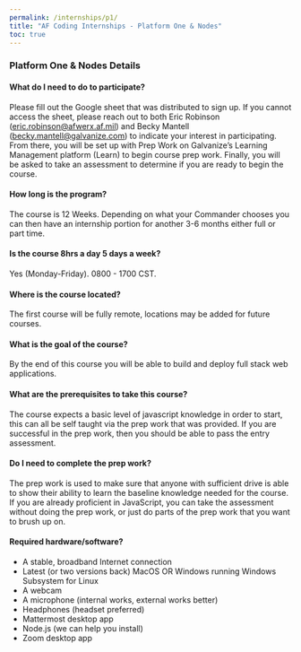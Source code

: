 ```yaml
---
permalink: /internships/p1/
title: "AF Coding Internships - Platform One & Nodes"
toc: true
---
```


### Platform One & Nodes Details
#### What do I need to do to participate?
Please fill out the Google sheet that was distributed to sign up. If you cannot access the sheet, please reach out to both Eric Robinson (eric.robinson@afwerx.af.mil) and Becky Mantell (becky.mantell@galvanize.com) to indicate your interest in participating. From there, you will be set up with Prep Work on Galvanize’s Learning Management platform (Learn) to begin course prep work. Finally, you will be asked to take an assessment to determine if you are ready to begin the course. 

#### How long is the program?
The course is 12 Weeks. Depending on what your Commander chooses you can then have an internship portion for another 3-6 months either full or part time.
 
#### Is the course 8hrs a day 5 days a week?
Yes (Monday-Friday). 0800 - 1700 CST.
 
#### Where is the course located? 
The first course will be fully remote, locations may be added for future courses. 
 
#### What is the goal of the course? 
By the end of this course you will be able to build and deploy full stack web applications.
 
#### What are the prerequisites to take this course? 
The course expects a basic level of javascript knowledge in order to start, this can all be self taught via the prep work that was provided. If you are successful in the prep work, then you should be able to pass the entry assessment.
 
#### Do I need to complete the prep work? 
The prep work is used to make sure that anyone with sufficient drive is able to show their ability to learn the baseline knowledge needed for the course. If you are already proficient in JavaScript, you can take the assessment without doing the prep work, or just do parts of the prep work that you want to brush up on.
 
#### Required hardware/software? 
* A stable, broadband Internet connection
* Latest (or two versions back) MacOS OR Windows running Windows Subsystem for Linux
* A webcam
* A microphone (internal works, external works better)
* Headphones (headset preferred)
* Mattermost desktop app
* Node.js (we can help you install)
* Zoom desktop app

